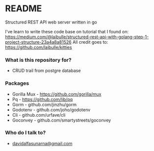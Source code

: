 # README #

Structured REST API web server written in go

I've learn to write these code base on tutorial that I found on:
https://medium.com/@laibulle/structured-rest-api-with-golang-step-1-project-structure-23a4a8a81526
All credit goes to:
https://github.com/laibulle/kitties

### What is this repository for? ###

* CRUD trail from postgre database

### Packages ###

* Gorilla Mux - https://github.com/gorilla/mux
* Pq - https://github.com/lib/pq
* Gorm - github.com/jinzhu/gorm
* Godotenv - github.com/joho/godotenv
* Cli - github.com/urfave/cli
* Goconvey - github.com/smartystreets/goconvey

### Who do I talk to? ###

* davidalfasunarna@gmail.com
